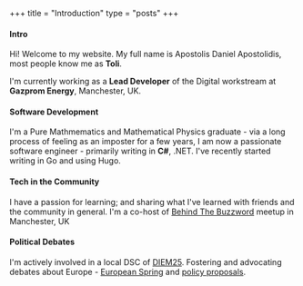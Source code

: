 +++
title =  "Introduction"
type = "posts"
+++

#### Intro

Hi! Welcome to my website. My full name is Apostolis Daniel Apostolidis, most people know me as **Toli**.

I'm currently working as a **Lead Developer** of the Digital workstream at **Gazprom Energy**, Manchester, UK.

#### Software Development

I'm a Pure Mathmematics and Mathematical Physics graduate - via a long process of feeling as an imposter for a few years, I am now a passionate software engineer - primarily writing in **C#**, .NET. I've recently started writing in Go and using Hugo.

#### Tech in the Community

I have a passion for learning; and sharing what I've learned with friends and the community in general. I'm a co-host of [Behind The Buzzword](https://www.meetup.com/en-AU/Behind-The-Buzz-Word/events/261514601/) meetup in Manchester, UK 

#### Political Debates

I'm actively involved in a local DSC of [DIEM25](https://diem25.org/). Fostering and advocating debates about Europe -  [European Spring](https://europeanspring.net/) and [policy proposals](https://www.program.europeanspring.net/).

